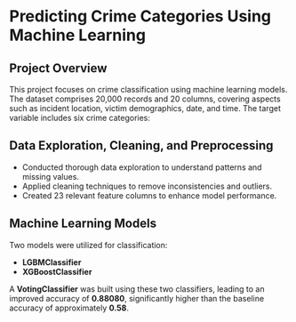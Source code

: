 # Predicting Crime Categories Using Machine Learning

## Project Overview
This project focuses on crime classification using machine learning models. The dataset comprises 20,000 records and 20 columns, covering aspects such as incident location, victim demographics, date, and time. The target variable includes six crime categories:

## Data Exploration, Cleaning, and Preprocessing
- Conducted thorough data exploration to understand patterns and missing values.
- Applied cleaning techniques to remove inconsistencies and outliers.
- Created 23 relevant feature columns to enhance model performance.

## Machine Learning Models
Two models were utilized for classification:

- **LGBMClassifier**
- **XGBoostClassifier**

A **VotingClassifier** was built using these two classifiers, leading to an improved accuracy of **0.88080**, significantly higher than the baseline accuracy of approximately **0.58**.

